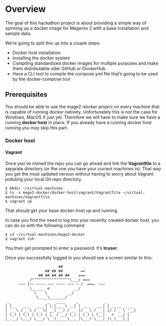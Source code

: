 # Overview
The goal of this hackathon project is about providing a simple way of spinning up a docker image for Magento 2 with a base installation and sample data.

We’re going to split this up into a couple steps:
- Docker host installation
- Installing the docker system
- Compiling standardized docker images for multiple purposes and make them distributable oder GitHub or DockerHub
- Have a CLI tool to compile the compose.yml file that’s going to be used by the docker-compose tool

## Prerequisites
You should be able to use the mage2-docker project on every machine that is capable of running docker natively. Unfortunately this is not the case for Windows, MacOS X just yet. Therefore we will have to make sure we have a running **docker host** in place. If you already have a running docker host running you may skip this part.
### Docker host
#### Vagrant
Once you’ve cloned the repo you can go ahead and link the **Vagrantfile** to a separate directory (or the one you have your current machines in). That way you get the most updated version without having to worry about Vagrant polluting your local Git repo directory.

	$ mkdir ~/virtual-machines
	$ ln -s mage2-docker/docker-host/vagrant/Vagrantfile ~/virtual-machines/Vagrantfile
	$ vagrant up

That should get your base docker-host up and running.

In case you find the need to log into your recently created docker host, you can do so with the following command:

	$ cd ~/virtual-machines/mage2-docker
	$ vagrant ssh

You then get prompted to enter a password. It’s **tcuser**.

Once you successfully logged in you should see a screen similar to this:

							##         .
	                  ## ## ##        ==
	               ## ## ## ## ##    ===
	           /"""""""""""""""""\___/ ===
	      ~~~ {~~ ~~~~ ~~~ ~~~~ ~~~ ~ /  ===- ~~~
	           \______ o           __/
	             \    \         __/
	              \____\_______/
	 _                 _   ____     _            _
	| |__   ___   ___ | |_|___ \ __| | ___   ___| | _____ _ __
	| '_ \ / _ \ / _ \| __| __) / _` |/ _ \ / __| |/ / _ \ '__|
	| |_) | (_) | (_) | |_ / __/ (_| | (_) | (__|   <  __/ |
	|_.__/ \___/ \___/ \__|_____\__,_|\___/ \___|_|\_\___|_|
